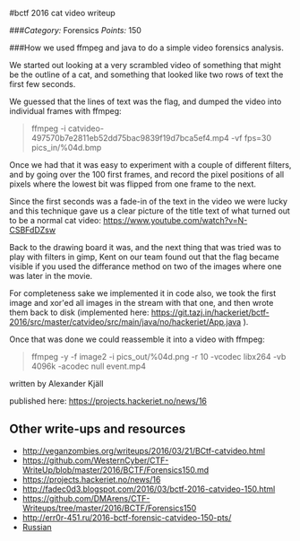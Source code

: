 #bctf 2016 cat video writeup

###*Category:* Forensics *Points:* 150 

###How we used ffmpeg and java to do a simple video forensics analysis.

We started out looking at a very scrambled video of something that might be the outline of a cat, and something that looked like two rows of text the first few seconds.

We guessed that the lines of text was the flag, and dumped the video into individual frames with ffmpeg:

> ffmpeg -i catvideo-497570b7e2811eb52dd75bac9839f19d7bca5ef4.mp4 -vf fps=30  pics_in/%04d.bmp

Once we had that it was easy to experiment with a couple of different filters, and by going over the 100 first frames, and record the pixel positions of all pixels where the lowest bit was flipped from one frame to the next.

Since the first seconds was a fade-in of the text in the video we were lucky and this technique gave us a clear picture of the title text of what turned out to be a normal cat video: https://www.youtube.com/watch?v=N-CSBFdDZsw

Back to the drawing board it was, and the next thing that was tried was to play with filters in gimp, Kent on our team found out that the flag became visible if you used the differance method on two of the images where one was later in the movie.

For completeness sake we implemented it in code also, we took the first image and xor'ed all images in the stream with that one, and then wrote them back to disk (implemented here: https://git.tazj.in/hackeriet/bctf-2016/src/master/catvideo/src/main/java/no/hackeriet/App.java ).

Once that was done we could reassemble it into a video with ffmpeg:

> ffmpeg -y -f image2 -i pics_out/%04d.png -r 10 -vcodec libx264 -vb 4096k -acodec null event.mp4

written by Alexander Kjäll

published here: https://projects.hackeriet.no/news/16


## Other write-ups and resources
* <http://veganzombies.org/writeups/2016/03/21/BCtf-catvideo.html>
* <https://github.com/WesternCyber/CTF-WriteUp/blob/master/2016/BCTF/Forensics150.md>
* <https://projects.hackeriet.no/news/16>
* <http://fadec0d3.blogspot.com/2016/03/bctf-2016-catvideo-150.html>
* <https://github.com/DMArens/CTF-Writeups/tree/master/2016/BCTF/Forensics150>
* <http://err0r-451.ru/2016-bctf-forensic-catvideo-150-pts/>
* [Russian](http://countersite.org/articles/steganography/68-bctf-2016-stego-catvideo.html)
